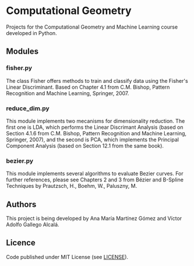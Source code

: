 # Computational Geometry

Projects for the Computational Geometry and Machine Learning course developed in Python.


## Modules

### fisher.py

The class Fisher offers methods to train and classify data using the Fisher's Linear Discriminant. Based on Chapter 4.1 from C.M. Bishop, Pattern Recognition and Machine Learning, Springer, 2007.

### reduce_dim.py

This module implements two mecanisms for dimensionality reduction. The first one is LDA, which performs the Linear Discrimant Analysis (based on Section 4.1.6 from C.M. Bishop, Pattern Recognition and Machine Learning, Springer, 2007), and the second is PCA, which implements the Principal Component Analysis (based on Section 12.1 from the same book).
        
### bezier.py

This module implements several algorithms to evaluate Bezier curves. For further references, please see Chapters 2 and 3 from Bézier and B-Spline Techniques by Prautzsch, H., Boehm, W., Paluszny, M.
	
	
## Authors

This project is being developed by Ana María Martínez Gómez and Víctor Adolfo Gallego Alcalá. 



## Licence

Code published under MIT License (see [LICENSE](LICENSE)).
